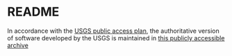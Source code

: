 # README

In accordance with the [USGS public access plan](https://www.usgs.gov/about/organization/science-support/science-quality-and-integrity/public-access-results), the authoritative version of software developed by the USGS is maintained in [this publicly accessible archive](https://code.usgs.gov/usgs/project-explorer/-/blob/master/README.md)
